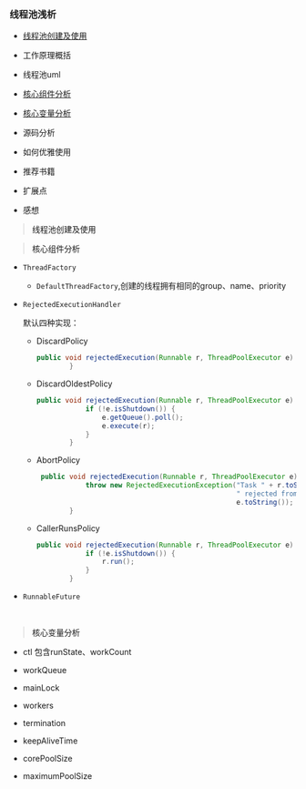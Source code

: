 ### 线程池浅析

* [线程池创建及使用](#create)

* 工作原理概括

* 线程池uml

* [核心组件分析](#compent)

* [核心变量分析](#param)

* 源码分析

* 如何优雅使用

* 推荐书籍

* 扩展点

* 感想

  

> <a id=create>线程池创建及使用</a>

> <a id=compent>核心组件分析</a>

* `ThreadFactory`

  * `DefaultThreadFactory`,创建的线程拥有相同的group、name、priority

* `RejectedExecutionHandler`

  默认四种实现：

  * DiscardPolicy

    ```java
    public void rejectedExecution(Runnable r, ThreadPoolExecutor e) {
            }
    ```

  * DiscardOldestPolicy

    ```java
    public void rejectedExecution(Runnable r, ThreadPoolExecutor e) {
                if (!e.isShutdown()) {
                    e.getQueue().poll();
                    e.execute(r);
                }
            }
    ```

    

  * AbortPolicy

    ```java
     public void rejectedExecution(Runnable r, ThreadPoolExecutor e) {
                throw new RejectedExecutionException("Task " + r.toString() +
                                                     " rejected from " +
                                                     e.toString());
            }
    ```

    

  * CallerRunsPolicy

    ```java
    public void rejectedExecution(Runnable r, ThreadPoolExecutor e) {
                if (!e.isShutdown()) {
                    r.run();
                }
            }
    ```

* `RunnableFuture`

  ​	

> <a id=param>核心变量分析</a>

* ctl 包含runState、workCount

* workQueue
* mainLock
* workers
* termination
* keepAliveTime
* corePoolSize
* maximumPoolSize

